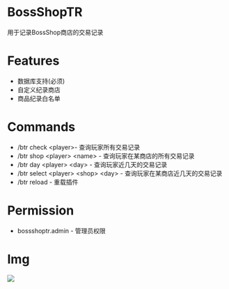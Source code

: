 # BossShopTR
用于记录BossShop商店的交易记录

# Features
- 数据库支持(必须)
- 自定义纪录商店
- 商品纪录白名单

# Commands
- /btr check &lt;player&gt;- 查询玩家所有交易记录
- /btr shop &lt;player&gt; &lt;name&gt; - 查询玩家在某商店的所有交易记录
- /btr day &lt;player&gt; &lt;day&gt; - 查询玩家近几天的交易记录
- /btr select &lt;player&gt; &lt;shop&gt; &lt;day&gt; - 查询玩家在某商店近几天的交易记录
- /btr reload - 重载插件


# Permission
- bossshoptr.admin - 管理员权限

# Img
<img src='http://i4.bvimg.com/607929/8910c5e6a9de9496.png'>
